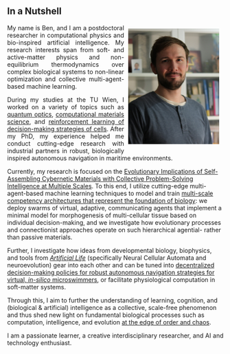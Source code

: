 ## In a Nutshell

<img style="float: right; width: 42%; padding: 10px;" src="img/portrait.png">

<p align="justify">
  My name is Ben, and I am a postdoctoral researcher in computational physics and bio-inspired artificial intelligence. My research interests span from soft- and active-matter physics and non-equilibrium thermodynamics over complex biological systems to non-linear optimization and collective multi-agent-based machine learning. 
</p>

<p align="justify">
  During my studies at the TU Wien, I worked on a variety of topics such as
  <a class="" target='blank' href="https://journals.aps.org/prl/abstract/10.1103/PhysRevLett.115.033601">quantum optics</a>, 
  <a class="" target='blank' href="https://pubs.acs.org/doi/abs/10.1021/acs.jctc.9b01251">computational materials science</a>, and
  <a class="" target='blank' href="https://www.pnas.org/content/118/19/e2019683118">reinforcement learning of decision-making strategies of cells</a>.
  After my PhD, my experience helped me conduct cutting-edge research with industrial partners in robust, biologically inspired autonomous navigation in maritime environments.

Currently, my research is focused on the <a class="" target='blank' href="https://doi.org/10.3390/e26070532">Evolutionary Implications of Self-Assembling Cybernetic Materials with Collective Problem-Solving Intelligence at Multiple Scales</a>. To this end, I utilize cutting-edge multi-agent-based machine learning techniques to model and train [multi-scale competency architectures that represent the foundation of biology](https://www.frontiersin.org/journals/systems-neuroscience/articles/10.3389/fnsys.2022.768201/full): we deploy swarms of virtual, adaptive, communicating agents that implement a minimal model for morphogenesis of multi-cellular tissue based on individual decision-making, and we investigate how evolutionary processes and connectionist approaches operate on such hierarchical agential- rather than passive materials.

Further, I investigate how ideas from developmental biology, biophysics, and tools from [_Artificial Life_](https://en.wikipedia.org/wiki/Artificial_life) (specifically Neural Cellular Automata and neuroevolution) gear into each other and can be tuned into [decentralized decision-making policies for robust autonomous navigation strategies for virtual, _in-silico_ microswimmers](https://doi.org/10.48550/arXiv.2407.09438), or facilitate physiological computation in soft-matter systems.

Through this, I aim to further the understanding of learning, cognition, and (biological & artificial) intelligence as a collective, scale-free phenomenon and thus shed new light on fundamental biological processes such as computation, intelligence, and evolution [at the edge of order and chaos](https://www.youtube.com/watch?v=hjGFp7lMi9A).

<p align="justify">
  I am a passionate learner, a creative interdisciplinary researcher, and AI and technology enthusiast.
</p>
